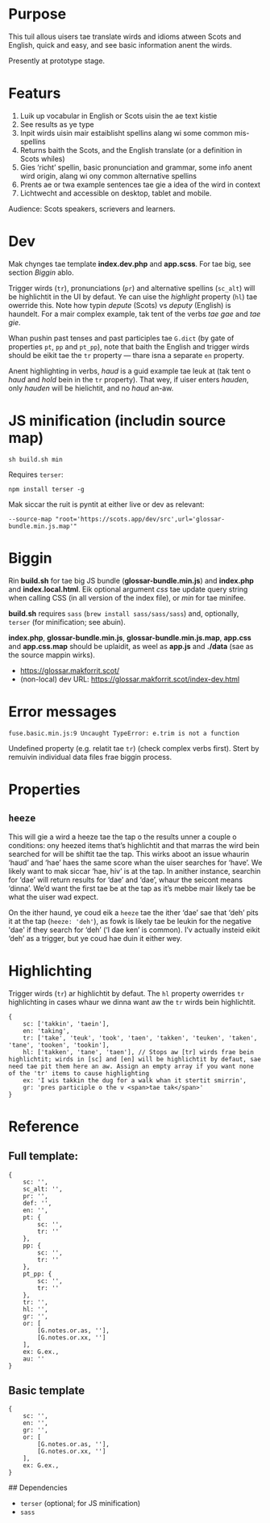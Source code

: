 # Purpose

This tuil allous uisers tae translate wirds and idioms atween Scots and English, quick and easy, and see basic information anent the wirds.

Presently at prototype stage.

# Featurs

1. Luik up vocabular in English or Scots uisin the ae text kistie
2. See results as ye type
3. Inpit wirds uisin mair estaiblisht spellins alang wi some common mis-spellins
4. Returns baith the Scots, and the English translate (or a definition in Scots whiles)
5. Gies ‘richt’ spellin, basic pronunciation and grammar, some info anent wird origin, alang wi ony common alternative spellins
6. Prents ae or twa example sentences tae gie a idea of the wird in context
5. Lichtwecht and accessible on desktop, tablet and mobile.

Audience: Scots speakers, scrievers and learners.

# Dev

Mak chynges tae template **index.dev.php** and **app.scss**. For tae big, see section *Biggin* ablo.

Trigger wirds (`tr`), pronunciations (`pr`) and alternative spellins (`sc_alt`) will be highlichtit in the UI by defaut. Ye can uise the *highlight* property (`hl`) tae owerride this. Note how typin *depute* (Scots) vs *deputy* (English) is haundelt. For a mair complex example, tak tent of the verbs *tae gae* and *tae gie*.

Whan pushin past tenses and past participles tae `G.dict` (by gate of properties `pt`, `pp` and `pt_pp`), note that baith the English and trigger wirds should be eikit tae the `tr` property — thare isna a separate `en` property.

Anent highlighting in verbs, *haud* is a guid example tae leuk at (tak tent o *haud* and *hold* bein in the `tr` property). That wey, if uiser enters *hauden*, only *hauden* will be hielichtit, and no *haud* an-aw.

# JS minification (includin source map)

`sh build.sh min`

Requires `terser`:

`npm install terser -g`

Mak siccar the ruit is pyntit at either live or dev as relevant:

`--source-map "root='https://scots.app/dev/src',url='glossar-bundle.min.js.map'"`

# Biggin

Rin **build.sh** for tae big JS bundle (**glossar-bundle.min.js**) and **index.php** and **index.local.html**. Eik optional argument *css* tae update query string when calling CSS (in all version of the index file), or *min* for tae minifee.

**build.sh** requires `sass` (`brew install sass/sass/sass`) and, optionally, `terser` (for minification; see abuin).

**index.php**, **glossar-bundle.min.js**, **glossar-bundle.min.js.map**, **app.css** and **app.css.map** should be uplaidit, as weel as **app.js** and **./data** (sae as the source mappin wirks).

* https://glossar.makforrit.scot/
* (non-local) dev URL: https://glossar.makforrit.scot/index-dev.html

# Error messages

`fuse.basic.min.js:9 Uncaught TypeError: e.trim is not a function`

Undefined property (e.g. relatit tae `tr`) (check complex verbs first). Stert by remuivin individual data files frae biggin process.

# Properties

## `heeze`

This will gie a wird a heeze tae the tap o the results unner a couple o conditions: ony heezed items that’s highlichtit and that marras the wird bein searched for will be shiftit tae the tap. This wirks aboot an issue whaurin ‘haud’ and ‘hae’ haes the same score whan the uiser searches for ‘have’. We likely want to mak siccar ‘hae, hiv’ is at the tap. In anither instance, searchin for ‘dae’ will return results for ‘dae’ and ‘dae’, whaur the seicont means ‘dinna’. We’d want the first tae be at the tap as it’s mebbe mair likely tae be what the uiser wad expect.

On the ither haund, ye coud eik a `heeze` tae the ither ‘dae’ sae that ‘deh’ pits it at the tap (`heeze: 'deh'`), as fowk is likely tae be leukin for the negative 'dae' if they search for ‘deh’ (‘I dae ken’ is common). I’v actually insteid eikit ‘deh’ as a trigger, but ye coud hae duin it either wey.

# Highlichting

Trigger wirds (`tr`) ar highlichtit by defaut. The `hl` property owerrides `tr` highlichting in cases whaur we dinna want aw the `tr` wirds bein highlichtit.

	{
	    sc: ['takkin', 'taein'],
	    en: 'taking',
	    tr: ['take', 'teuk', 'took', 'taen', 'takken', 'teuken', 'taken', 'tane', 'tooken', 'tookin'],
	    hl: ['takken', 'tane', 'taen'], // Stops aw [tr] wirds frae bein highlichtit; wirds in [sc] and [en] will be highlichtit by defaut, sae need tae pit them here an aw. Assign an empty array if you want none of the 'tr' items to cause highlighting
	    ex: 'I wis takkin the dug for a walk whan it stertit smirrin',
	    gr: 'pres participle o the v <span>tae tak</span>'
	}

# Reference

## Full template:

	{
	    sc: '',
	    sc_alt: '',
	    pr: '',
	    def: '',
	    en: '',
	    pt: {
	        sc: '',
	        tr: ''
	    },
	    pp: {
	        sc: '',
	        tr: ''
	    },
	    pt_pp: {
	        sc: '',
	        tr: ''
	    },
	    tr: '',
	    hl: '',
	    gr: '',
	    or: [
	        [G.notes.or.as, ''],
	        [G.notes.or.xx, '']
	    ],
	    ex: G.ex.,
	    au: ''
	}

## Basic template

	{
	    sc: '',
	    en: '',
	    gr: '',
	    or: [
	        [G.notes.or.as, ''],
	        [G.notes.or.xx, '']
	    ],
	    ex: G.ex.,
	}

## Dependencies

* `terser` (optional; for JS minification)
* `sass`
